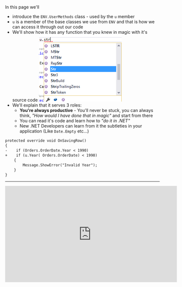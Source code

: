 ﻿In this page we'll
* introduce the `ENV.UserMethods` class - used by the `u` member
* `u` is a member of the base classes we use from `ENV` and that is how we can access it through out our code
* We'll show how it has any function that you knew in magic with it's source code
![2017 02 24 08H46 00](2017-02-24_08h46_00.png)
* We'll explain that it serves 3 roles:
  * **You're always productive** - You'll never be stuck, you can always think, *"How would I have done that in magic"* and start from there
  * You can read it's code and learn how to *"do it in .NET"*
  * New .NET Developers can learn from it the subtleties in your application (Like `Date.Empty` etc...)

```csdiff
protected override void OnSavingRow()
{
-    if (Orders.OrderDate.Year < 1990)
+    if (u.Year( Orders.OrderDate) < 1990)
    {
        Message.ShowError("Invalid Year");
    }
}
```
---
<iframe width="560" height="315" src="https://www.youtube.com/embed/GKo8FHW_X6c?list=PL1DEQjXG2xnL1VKb5GvdDwxJeym7Uj6S3" frameborder="0" allowfullscreen></iframe>

